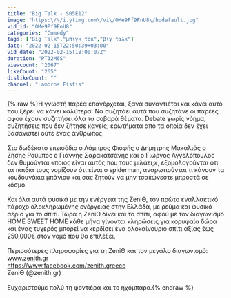```yaml
---
title: "Big Talk - S05E12"
image: "https:\/\/i.ytimg.com\/vi\/OMe9Pf9FnU8\/hqdefault.jpg"
vid_id: "OMe9Pf9FnU8"
categories: "Comedy"
tags: ["Big Talk","μπιγκ τοκ","βιγ ταλκ"]
date: "2022-02-15T22:50:39+03:00"
vid_date: "2022-02-15T18:00:07Z"
duration: "PT32M6S"
viewcount: "2067"
likeCount: "265"
dislikeCount: ""
channel: "Lambros Fisfis"
---
```

{% raw %}Η γνωστή παρέα επανέρχεται, ξανά συναντιέται και κάνει αυτό που ξέρει να κάνει καλύτερα. Να συζητάει αυτά που συζητάνε οι παρέες αφού έχουν συζητήσει όλα τα σοβαρά θέματα. Debate χωρίς νόημα, συζητήσεις που δεν ζήτησε κανείς, ερωτήματα από τα οποία δεν έχει βασανιστεί ούτε ένας άνθρωπος.<br /><br />Στο δωδέκατο επεισόδιο ο Λάμπρος Φισφής ο Δημήτρης Μακαλιάς ο Ζήσης Ρούμπος ο Γιάννης Σαρακατσάνης και ο Γιώργος Αγγελόπουλος δεν θυμούνται «ποιος είναι αυτός που τους μιλάει;», εξομολογούνται ότι τα παιδιά τους νομίζουν ότι είναι ο spiderman, αναρωτιούνται τι κάνουν τα κουδουνάκια μπάνιου και σας ζητούν να μην τσακώνεστε μπροστά σε κόσμο.<br /><br />Και όλα αυτά φυσικά με την ενέργεια της ZeniΘ, τον πρώτο εναλλακτικό πάροχο ολοκληρωμένης ενέργειας στην Ελλάδα, με ρεύμα και φυσικό αέριο για το σπίτι. Τώρα η ZeniΘ δίνει και το σπίτι, αφού με τον διαγωνισμό HOME SWEET HOME κάθε μήνα γίνονται κληρώσεις για κορυφαία δώρα και ένας τυχερός μπορεί να κερδίσει ένα ολοκαίνουριο σπίτι αξίας έως 250,000€ στον νομό που θα επιλέξει.<br /><br />Περισσότερες πληροφορίες για τη ZeniΘ και τον μεγάλο διαγωνισμό:<br />www.zenith.gr<br /><a rel="nofollow" target="blank" href="https://www.facebook.com/zenith.greece">https://www.facebook.com/zenith.greece</a><br />ZeniΘ (@zenith.gr)<br /><br />Ευχαριστούμε πολύ τη φοντιέρα και το ηχόμπαρο.{% endraw %}
